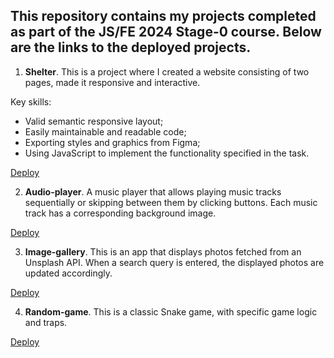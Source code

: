This repository contains my projects completed as part of the JS/FE 2024 Stage-0 course. Below are the links to the deployed projects.
--
1. **Shelter**.
This is a project where I created a website consisting of two pages, made it responsive and interactive.

Key skills:
- Valid semantic responsive layout;
- Easily maintainable and readable code;
- Exporting styles and graphics from Figma;
- Using JavaScript to implement the functionality specified in the task.

[Deploy](https://mironvvvv.github.io/RS_school_all_projects_stage_0/shelter-week-1/main.html)

2. **Audio-player**.
A music player that allows playing music tracks sequentially or skipping between them by clicking buttons. Each music track has a corresponding background image.

[Deploy](https://mironvvvv.github.io/RS_school_all_projects_stage_0/js301.2-audio-player/index.html)

3. **Image-gallery**.
This is an app that displays photos fetched from an Unsplash API. When a search query is entered, the displayed photos are updated accordingly.

[Deploy](https://mironvvvv.github.io/RS_school_all_projects_stage_0/js302.2-image-gallery/index.html)

4. **Random-game**.
This is a classic Snake game, with specific game logic and traps.

[Deploy](https://mironvvvv.github.io/RS_school_all_projects_stage_0/random-game/index.html)

